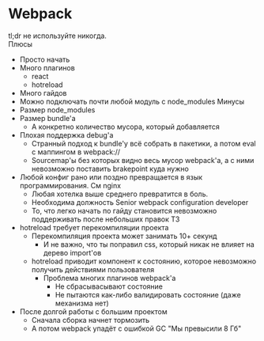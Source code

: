 # Webpack
tl;dr не используйте никогда.\
Плюсы
  * Просто начать
  * Много плагинов
    * react
    * hotreload
  * Много гайдов
  * Можно подключать почти любой модуль с node_modules
Минусы
  * Размер node_modules
  * Размер bundle'а
    * А конкретно количество мусора, который добавляется
  * Плохая поддержка debug'а
    * Странный подход к bundle'у всё собрать в пакетики, а потом eval с маппингом в webpack://
    * Sourcemap'ы без которых видно весь мусор webpack'а, а с ними невозможно поставить brakepoint куда нужно
  * Любой конфиг рано или поздно превращается в язык программирования. См nginx
    * Любая хотелка выше среднего превратится в боль.
    * Необходима должность Senior webpack configuration developer
    * То, что легко начать по гайду становится невозможно поддерживать после небольших правок ТЗ
  * hotreload требует перекомпиляции проекта
    * Перекомпиляция проекта может занимать 10+ секунд
      * И не важно, что ты поправил css, который никак не влияет на дерево import'ов
    * hotreload приводит компонент к состоянию, которое невозможно получить действиями пользователя
      * Проблема многих плагинов webpack'а
        * Не сбрасывасывают состояние
        * Не пытаются как-либо валидировать состояние (даже механизма нет)
  * После долгой работы с большим проектом
    * Сначала сборка начнет тормозить
    * А потом webpack упадёт с ошибкой GC "Мы превысили 8 Гб"
  
